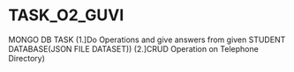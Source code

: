 # TASK_O2_GUVI
MONGO DB TASK
(1.]Do Operations and give answers from given STUDENT DATABASE(JSON FILE DATASET))
(2.]CRUD Operation on Telephone Directory)

